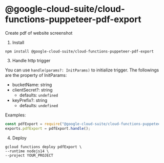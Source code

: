 # @google-cloud-suite/cloud-functions-puppeteer-pdf-export

Create pdf of website screenshot

1. Install

```
npm install @google-cloud-suite/cloud-functions-puppeteer-pdf-export
```

3. Handle http trigger

You can use `handle(params?: InitParams)` to initialize trigger. The followings are the property of InitParams:

- bucketName: string
- clientSecret?: string
  - defaults: `undefined`
- keyPrefix?: string
  - defaults: `undefined`

Examples:


```index.js
const pdfExport = require("@google-cloud-suite/cloud-functions-puppeteer-pdf-export");
exports.pdfExport = pdfExport.handle();
```

4. Deploy

```
gcloud functions deploy pdfExport \
--runtime nodejs14 \
--project YOUR_PROJECT
```
